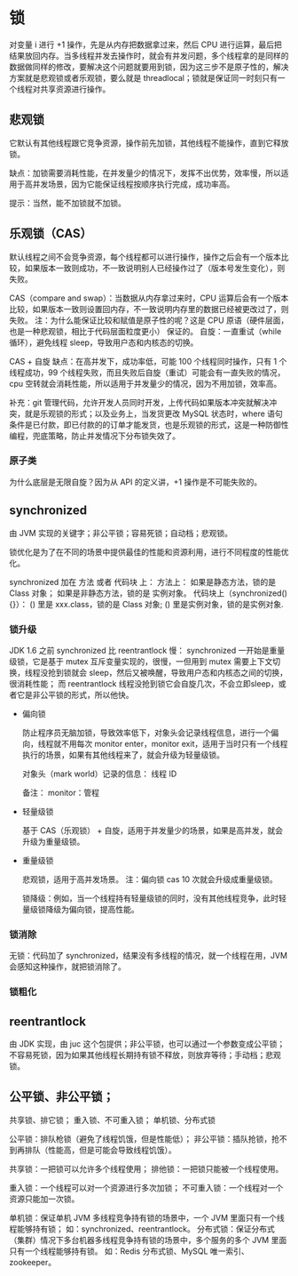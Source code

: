 # 锁

对变量 i 进行 +1 操作，先是从内存把数据拿过来，然后 CPU 进行运算，最后把结果放回内存。当多线程并发去操作时，就会有并发问题，多个线程拿的是同样的数据做同样的修改，要解决这个问题就要用到锁，因为这三步不是原子性的，解决方案就是悲观锁或者乐观锁，要么就是 threadlocal；锁就是保证同一时刻只有一个线程对共享资源进行操作。

## 悲观锁

它默认有其他线程跟它竞争资源，操作前先加锁，其他线程不能操作，直到它释放锁。

缺点：加锁需要消耗性能，在并发量少的情况下，发挥不出优势，效率慢，所以适用于高并发场景，因为它能保证线程按顺序执行完成，成功率高。

提示：当然，能不加锁就不加锁。

## 乐观锁（CAS）

默认线程之间不会竞争资源，每个线程都可以进行操作，操作之后会有一个版本比较，如果版本一致则成功，不一致说明别人已经操作过了（版本号发生变化），则失败。

CAS（compare and swap）：当数据从内存拿过来时，CPU 运算后会有一个版本比较，如果版本一致则设置回内存，不一致说明内存里的数据已经被更改过了，则失败。
注：为什么能保证比较和赋值是原子性的呢？这是 CPU 原语（硬件层面，也是一种悲观锁，相比于代码层面粒度更小） 保证的。
自旋：一直重试（while 循环），避免线程 sleep，导致用户态和内核态的切换。

CAS + 自旋 缺点：在高并发下，成功率低，可能 100 个线程同时操作，只有 1 个线程成功，99 个线程失败，而且失败后自旋（重试）可能会有一直失败的情况，cpu 空转就会消耗性能，所以适用于并发量少的情况，因为不用加锁，效率高。

补充：git 管理代码，允许开发人员同时开发，上传代码如果版本冲突就解决冲突，就是乐观锁的形式；以及业务上，当发货更改 MySQL 状态时，where 语句条件是已付款，即已付款的的订单才能发货，也是乐观锁的形式，这是一种防御性编程，兜底策略，防止并发情况下分布锁失效了。

### 原子类

为什么底层是无限自旋？因为从 API 的定义讲，+1 操作是不可能失败的。

## synchronized

由 JVM 实现的关键字；非公平锁；容易死锁；自动档；悲观锁。

锁优化是为了在不同的场景中提供最佳的性能和资源利用，进行不同程度的性能优化。

synchronized 加在 方法 或者 代码块 上：
方法上：
如果是静态方法，锁的是 Class 对象；
如果是非静态方法，锁的是 实例对象。
代码块上（synchronized(){}）：
() 里是 xxx.class，锁的是 Class 对象;
() 里是实例对象，锁的是实例对象.

### 锁升级

JDK 1.6 之前 synchronized 比 reentrantlock 慢：
synchronized 一开始是重量级锁，它是基于 mutex 互斥变量实现的，很慢，一但用到 mutex 需要上下文切换，线程没抢到锁就会 sleep，然后又被唤醒，导致用户态和内核态之间的切换，很消耗性能；
而 reentrantlock 线程没抢到锁它会自旋几次，不会立即sleep，或者它是非公平锁的形式，所以他快。

- 偏向锁

  防止程序员无脑加锁，导致效率低下，对象头会记录线程信息，进行一个偏向，线程就不用每次 monitor enter，monitor exit，适用于当时只有一个线程执行的场景，如果有其他线程来了，就会升级为轻量级锁。
  
  对象头（mark world）记录的信息：
  线程 ID
  
  备注：
  monitor：管程
  
- 轻量级锁

  基于 CAS（乐观锁） + 自旋，适用于并发量少的场景，如果是高并发，就会升级为重量级锁。
  
- 重量级锁

  悲观锁，适用于高并发场景。
  注：偏向锁 cas 10 次就会升级成重量级锁。
  
  锁降级：例如，当一个线程持有轻量级锁的同时，没有其他线程竞争，此时轻量级锁降级为偏向锁，提高性能。
  
### 锁消除

无锁：代码加了 synchronized，结果没有多线程的情况，就一个线程在用，JVM 会感知这种操作，就把锁消除了。

### 锁粗化

## reentrantlock

由 JDK 实现，由 juc 这个包提供；非公平锁，也可以通过一个参数变成公平锁；不容易死锁，因为如果其他线程长期持有锁不释放，则放弃等待；手动档；悲观锁。

## 公平锁、非公平锁；
共享锁、排它锁；
重入锁、不可重入锁；
单机锁、分布式锁

公平锁：排队枪锁（避免了线程饥饿，但是性能低）；
非公平锁：插队抢锁，抢不到再排队（性能高，但是可能会导致线程饥饿）。

共享锁：一把锁可以允许多个线程使用；
排他锁：一把锁只能被一个线程使用。

重入锁：一个线程可以对一个资源进行多次加锁；
不可重入锁：一个线程对一个资源只能加一次锁。

单机锁：保证单机 JVM 多线程竞争持有锁的场景中，一个 JVM 里面只有一个线程能够持有锁；
如：synchronized、reentrantlock。
分布式锁：保证分布式（集群）情况下多台机器多线程竞争持有锁的场景中，多个服务的多个 JVM 里面只有一个线程能够持有锁。
如：Redis 分布式锁、MySQL 唯一索引、zookeeper。


